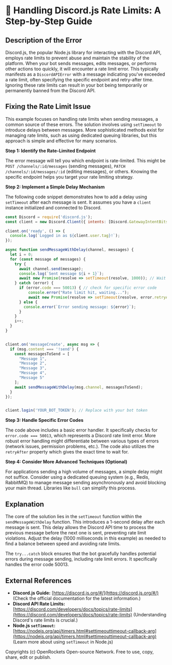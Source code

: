 # 🐞 Handling Discord.js Rate Limits: A Step-by-Step Guide


## Description of the Error

Discord.js, the popular Node.js library for interacting with the Discord API, employs rate limits to prevent abuse and maintain the stability of the platform.  When your bot sends messages, edits messages, or performs other actions too quickly, it will encounter a rate limit error. This typically manifests as a `DiscordAPIError` with a message indicating you've exceeded a rate limit, often specifying the specific endpoint and retry-after time. Ignoring these rate limits can result in your bot being temporarily or permanently banned from the Discord API.


## Fixing the Rate Limit Issue

This example focuses on handling rate limits when sending messages, a common source of these errors.  The solution involves using `setTimeout` to introduce delays between messages.  More sophisticated methods exist for managing rate limits, such as using dedicated queuing libraries, but this approach is simple and effective for many scenarios.

**Step 1:  Identify the Rate-Limited Endpoint**

The error message will tell you which endpoint is rate-limited. This might be `POST /channels/:id/messages` (sending messages), `PATCH /channels/:id/messages/:id` (editing messages), or others.  Knowing the specific endpoint helps you target your rate limiting strategy.

**Step 2: Implement a Simple Delay Mechanism**

The following code snippet demonstrates how to add a delay using `setTimeout` after each message is sent.  It assumes you have a `client` instance initialized and connected to Discord.


```javascript
const Discord = require('discord.js');
const client = new Discord.Client({ intents: [Discord.GatewayIntentBits.Guilds, Discord.GatewayIntentBits.GuildMessages] }); // Add necessary intents

client.on('ready', () => {
  console.log(`Logged in as ${client.user.tag}!`);
});

async function sendMessageWithDelay(channel, messages) {
  let i = 0;
  for (const message of messages) {
    try {
      await channel.send(message);
      console.log(`Sent message ${i + 1}`);
      await new Promise(resolve => setTimeout(resolve, 1000)); // Wait 1 second
    } catch (error) {
      if (error.code === 50013) { // check for specific error code
          console.error("Rate limit hit, waiting...");
          await new Promise(resolve => setTimeout(resolve, error.retryAfter * 1000)); // Wait for the retryAfter period
      } else {
        console.error(`Error sending message: ${error}`);
      }
    }
    i++;
  }
}


client.on('messageCreate', async msg => {
  if (msg.content === '!send') {
    const messagesToSend = [
      "Message 1",
      "Message 2",
      "Message 3",
      "Message 4",
      "Message 5"
    ];
    await sendMessageWithDelay(msg.channel, messagesToSend);
  }
});


client.login('YOUR_BOT_TOKEN'); // Replace with your bot token
```


**Step 3: Handle Specific Error Codes**

The code above includes a basic error handler.  It specifically checks for `error.code === 50013`, which represents a Discord rate limit error.  More robust error handling might differentiate between various types of errors (network issues, permission problems, etc.). The code also utilizes the `retryAfter` property which gives the exact time to wait for.

**Step 4:  Consider More Advanced Techniques (Optional)**

For applications sending a high volume of messages, a simple delay might not suffice.  Consider using a dedicated queuing system (e.g., Redis, RabbitMQ) to manage message sending asynchronously and avoid blocking your main thread.  Libraries like `bull` can simplify this process.


## Explanation

The core of the solution lies in the `setTimeout` function within the `sendMessageWithDelay` function.  This introduces a 1-second delay after each message is sent.  This delay allows the Discord API time to process the previous message before the next one is sent, preventing rate limit violations.  Adjust the delay (1000 milliseconds in this example) as needed to find a balance between speed and avoiding rate limits.


The `try...catch` block ensures that the bot gracefully handles potential errors during message sending, including rate limit errors. It specifically handles the error code 50013.


## External References

* **Discord.js Guide:** [https://discord.js.org/#/](https://discord.js.org/#/)  (Check the official documentation for the latest information.)
* **Discord API Rate Limits:** [https://discord.com/developers/docs/topics/rate-limits](https://discord.com/developers/docs/topics/rate-limits) (Understanding Discord's rate limits is crucial.)
* **Node.js `setTimeout`:** [https://nodejs.org/api/timers.html#settimeouttimeout-callback-arg](https://nodejs.org/api/timers.html#settimeouttimeout-callback-arg) (Learn more about using `setTimeout` in Node.js)



Copyrights (c) OpenRockets Open-source Network. Free to use, copy, share, edit or publish.

